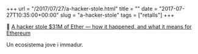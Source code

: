 +++
url = "/2017/07/27/a-hacker-stole.html"
title = ""
date = "2017-07-27T10:35:00+00:00"
slug = "a-hacker-stole"
tags = ["retalls"]
+++

📎 [A hacker stole $31M of Ether — how it happened, and what it means for Ethereum](https://medium.freecodecamp.org/a-hacker-stole-31m-of-ether-how-it-happened-and-what-it-means-for-ethereum-9e5dc29e33ce)

Un ecosistema jove i immadur.
